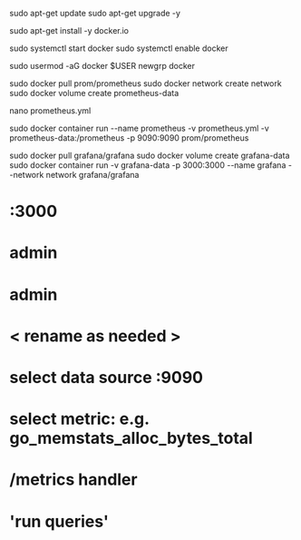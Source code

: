 sudo apt-get update
sudo apt-get upgrade -y

sudo apt-get install -y docker.io

sudo systemctl start docker
sudo systemctl enable docker

sudo usermod -aG docker $USER
newgrp docker

sudo docker pull prom/prometheus
sudo docker network create network
sudo docker volume create prometheus-data

nano prometheus.yml

sudo docker container run --name prometheus -v prometheus.yml -v prometheus-data:/prometheus -p 9090:9090  prom/prometheus

sudo docker pull grafana/grafana
sudo docker volume create grafana-data
sudo docker container run -v grafana-data -p 3000:3000 --name grafana --network network grafana/grafana



# <dns>:3000


# admin
# admin

# < rename as needed > 

# select data source <dns>:9090
# select metric: e.g.  go_memstats_alloc_bytes_total
# /metrics handler
# 'run queries'